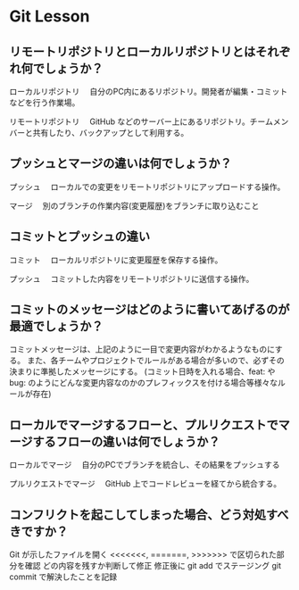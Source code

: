 # Git Lesson

## リモートリポジトリとローカルリポジトリとはそれぞれ何でしょうか？

ローカルリポジトリ
　自分のPC内にあるリポジトリ。開発者が編集・コミットなどを行う作業場。

リモートリポジトリ
　GitHub などのサーバー上にあるリポジトリ。チームメンバーと共有したり、バックアップとして利用する。

## プッシュとマージの違いは何でしょうか？

プッシュ
　ローカルでの変更をリモートリポジトリにアップロードする操作。

マージ
　別のブランチの作業内容(変更履歴)をブランチに取り込むこと

## コミットとプッシュの違い

コミット
　ローカルリポジトリに変更履歴を保存する操作。

プッシュ
　コミットした内容をリモートリポジトリに送信する操作。

## コミットのメッセージはどのように書いてあげるのが最適でしょうか？

コミットメッセージは、上記のように一目で変更内容がわかるようなものにする。
また、各チームやプロジェクトでルールがある場合が多いので、必ずその決まりに準拠したメッセージにする。
(コミット日時を入れる場合、feat: や bug: のようにどんな変更内容なのかのプレフィックスを付ける場合等様々なルールが存在)

## ローカルでマージするフローと、プルリクエストでマージするフローの違いは何でしょうか？

ローカルでマージ
　自分のPCでブランチを統合し、その結果をプッシュする

プルリクエストでマージ
　GitHub 上でコードレビューを経てから統合する。


## コンフリクトを起こしてしまった場合、どう対処すべきですか？

Git が示したファイルを開く
<<<<<<<, =======, >>>>>>> で区切られた部分を確認
どの内容を残すか判断して修正
修正後に git add でステージング
git commit で解決したことを記録

